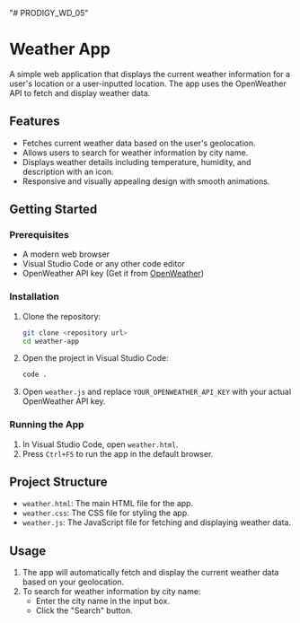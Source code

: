 "# PRODIGY_WD_05" 
# Weather App

A simple web application that displays the current weather information for a user's location or a user-inputted location. The app uses the OpenWeather API to fetch and display weather data.

## Features

- Fetches current weather data based on the user's geolocation.
- Allows users to search for weather information by city name.
- Displays weather details including temperature, humidity, and description with an icon.
- Responsive and visually appealing design with smooth animations.

## Getting Started

### Prerequisites

- A modern web browser
- Visual Studio Code or any other code editor
- OpenWeather API key (Get it from [OpenWeather](https://home.openweathermap.org/users/sign_up))

### Installation

1. Clone the repository:
   ```bash
   git clone <repository url>
   cd weather-app


2. Open the project in Visual Studio Code:
   ```bash
   code .
   ```

3. Open `weather.js` and replace `YOUR_OPENWEATHER_API_KEY` with your actual OpenWeather API key.

### Running the App

1. In Visual Studio Code, open `weather.html`.
2. Press `Ctrl+F5` to run the app in the default browser.

## Project Structure

- `weather.html`: The main HTML file for the app.
- `weather.css`: The CSS file for styling the app.
- `weather.js`: The JavaScript file for fetching and displaying weather data.

## Usage

1. The app will automatically fetch and display the current weather data based on your geolocation.
2. To search for weather information by city name:
   - Enter the city name in the input box.
   - Click the "Search" button.
